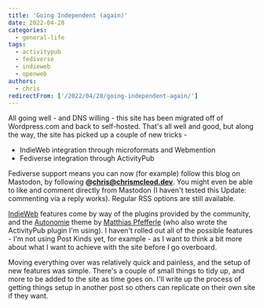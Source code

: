 ```yaml
---
title: 'Going Independent (again)'
date: 2022-04-28
categories:
  - general-life
tags:
  - activitypub
  - fediverse
  - indieweb
  - openweb
authors:
  - chris
redirectFrom: ['/2022/04/28/going-independent-again/']
---
```


All going well - and DNS willing - this site has been migrated off of Wordpress.com and back to self-hosted. That's all well and good, but along the way, the site has picked up a couple of new tricks -

- IndieWeb integration through microformats and Webmention
- Fediverse integration through ActivityPub

Fediverse support means you can now (for example) follow this blog on Mastodon, by following **@chris@chrismcleod.dev**. You might even be able to like and comment directly from Mastodon (I haven't tested this Update: commenting via a reply works). Regular RSS options are still available.

[IndieWeb](https://indieweb.org/) features come by way of the plugins provided by the community, and the [Autonomie](https://github.com/pfefferle/Autonomie) theme by [Matthias Pfefferle](https://notiz.blog/) (who also wrote the ActivityPub plugin I'm using). I haven't rolled out all of the possible features - I'm not using Post Kinds yet, for example - as I want to think a bit more about what I want to achieve with the site before I go overboard.

Moving everything over was relatively quick and painless, and the setup of new features was simple. There's a couple of small things to tidy up, and more to be added to the site as time goes on. I'll write up the process of getting things setup in another post so others can replicate on their own site if they want.
